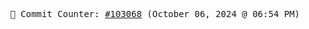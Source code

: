 <p align="center">
    <samp>
        📮 Commit Counter: <a href="https://github.com/Javascript-void0/Javascript-void0/commits/main">#103068</a> (October 06, 2024 @ 06:54 PM)
    </samp>
</p>